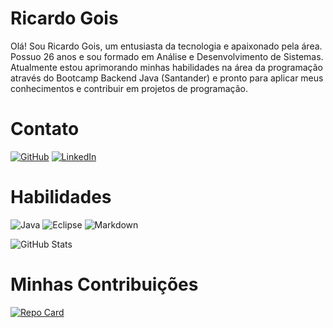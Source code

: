 # Ricardo Gois
Olá! Sou Ricardo Gois, um entusiasta da tecnologia e apaixonado pela área. Possuo 26 anos e sou formado em Análise e Desenvolvimento de Sistemas. Atualmente estou aprimorando minhas habilidades na área da programação através do Bootcamp Backend Java (Santander) e pronto para aplicar meus conhecimentos e contribuir em projetos de programação.

# Contato

[![GitHub](https://img.shields.io/badge/GitHub-000?style=for-the-badge&logo=github&logoColor=fff)](https://github.com/RicardoCGois) [![LinkedIn](https://img.shields.io/badge/LinkedIn-0e76a8?style=for-the-badge&logo=linkedin&logoColor=ffffff)](https://br.linkedin.com/in/ricardocgois) 

# Habilidades
![Java](https://img.shields.io/badge/java-%23ED8B00.svg?style=for-the-badge&logo=openjdk&logoColor=white) ![Eclipse](https://img.shields.io/badge/Eclipse-FE7A16.svg?style=for-the-badge&logo=Eclipse&logoColor=white) ![Markdown](https://img.shields.io/badge/Markdown-000?style=for-the-badge&logo=markdown) 

![GitHub Stats](https://github-readme-stats.vercel.app/api?username=RicardoCGois&theme=transparent&bg_color=808080&border_color=808080C&show_icons=true&icon_color=30A3DC&title_color=000&text_color=FFF)

# Minhas Contribuições
[![Repo Card](https://github-readme-stats.vercel.app/api/pin/?username=ricardocgois&repo=dio-lab-open-source&bg_color=808080&border_color=808080C&show_icons=true&icon_color=30A3DC&title_color=000&text_color=FFF)](https://github.com/RicardoCGois/dio-lab-open-source)
